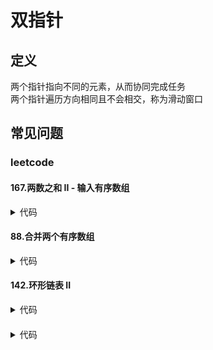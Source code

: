 # 双指针 #

## 定义 ##
两个指针指向不同的元素，从而协同完成任务  
两个指针遍历方向相同且不会相交，称为滑动窗口

## 常见问题 ##

### leetcode ###
#### 167.两数之和 II - 输入有序数组 ####
<details>
<summary>代码</summary>
<pre>
<code>
/**
 * 一前一后双指针
 */
function twoSum($numbers, $target) {
    $len = count($numbers);
    if ($len < 1) {
        return [];
    }
    list($left, $right) = [0, $len - 1];
    while ($left < $right) {
        $sum = $numbers[$left] + $numbers[$right];
        if ($sum < $target) {
            $left++;
        } else if ($sum > $target) {
            $right--;
        } else {
            return [$left + 1, $right + 1];
        }
    }
}
</code>
</pre>
</details>

#### 88.合并两个有序数组 ####
<details>
<summary>代码</summary>
<pre>
<code>
/**
 * 两个数组一一比较
 */
function merge(&$nums1, $m, $nums2, $n) {
    list($i, $j, $k) = [$m - 1, $n - 1, $m + $n - 1];
    while ($i >= 0 && $j >= 0) {
        $nums1[$k--] = $nums1[$i] >= $nums2[$j] ? $nums1[$i--] : $nums2[$j--];
    }
    while ($j >= 0) {
        $nums1[$k--] = $nums2[$j--];
    }
}
</code>
</pre>
</details>

#### 142.环形链表 II ####
<details>
<summary>代码</summary>
<pre>
<code>
/**
 * 一快一慢先找环，再找入口
 * @param $head
 * @return null
 */
function detectCycle($head) {
    if (!$head) {
        return null;
    }
    $slow = $fast = $head;
    $hasCycle = false;
    while ($fast && $fast->next) {
        $slow = $slow->next;
        $fast = $fast->next->next;
        if ($slow == $fast) {
            $hasCycle = true;
            break;
        }
    }
    if (!$hasCycle) {
        return null;
    }
    $slow = $head;
    while ($slow != $fast) {
        $slow = $slow->next;
        $fast = $fast->next;
    }
    return $slow;
}
</code>
</pre>
</details>

####  ####
<details>
<summary>代码</summary>
<pre>
<code>
</code>
</pre>
</details>